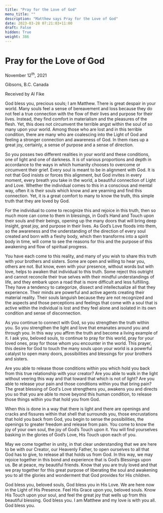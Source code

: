 ```yaml
---
title: "Pray for the Love of God"
menu_title: ""
description: "Matthew says Pray for the Love of God"
date: 2023-03-28 07:21:03+11:00
draft: False
hidden: True
weight: 386
---
```

# Pray for the Love of God
November 12<sup>th</sup>, 2021

Gibsons, B.C. Canada

Received by Al Fike


God bless you, precious souls; I am Matthew. There is great despair in your world. Many souls feel a sense of bereavement and loss because they do not feel a true connection with the flow of their lives and purpose for their lives. Instead, they find comfort in materialism and the pleasures of the flesh. Yet, this does not circumvent the terrible angst within the soul of so many upon your world. Among those who are lost and in this terrible condition, there are many who are coalescing into the Light of God and feeling a stronger connection and awareness of God. In them rises up a great joy, certainly, a sense of purpose and a sense of direction. 

So you posses two different realities in your world and these conditions, one of light and one of darkness. It is of various proportions and depth in accordance to the ways in which humanity chooses to overcome or circumvent their grief. Every soul is meant to be in alignment with God. It is not that God insists or forces this alignment, but God invites in every moment, every breath you take in the world, a beautiful connection of Light and Love. Whether the individual comes to this in a conscious and mental way, often it is their souls which know and are yearning and find this connection. Yet, it is a great comfort to many to know the truth, this simple truth that they are loved by God.

For the individual to come to recognize this and rejoice in this truth, then so much more can come to them in blessings, in God’s Hand and Touch upon their souls and their beings, opening up the many doors that will bring deep insight, great joy, and purpose in their lives. As God’s Love floods into them, so the awareness and the understanding of the direction of every soul created and born with a fleshy body, which then transforms into a spirit body in time, will come to see the reasons for this and the purpose of this awakening and flow of spiritual progress. 

You have each come to this reality, and many of you wish to share this truth with your brothers and sisters. Some are open and willing to hear you, others are not. But know, even with your presence, without words but with love, helps to awaken that individual to this truth. Some reject this outright and cannot reconcile their true selves with their mindful understandings of life, and they embark upon a road that is more difficult and less fulfilling. They have a tendency to categorize, dissect and intellectualize all that they experience. Their minds are powerful and active agents creating their material reality. Their souls languish because they are not recognized and the aspects and those perceptions and feelings that come with a soul that is active within the individual is lost and they feel alone and isolated in its own condition and sense of disconnection. 

As you continue to connect with God, so you strengthen the truth within you. So you strengthen the light and love that emanates around you and through you. In this way you affirm the truth and become a living example of it. I ask you, beloved souls, to continue to pray for this world, pray for your loved ones, pray for those whom you encounter in the world. This prayer, this desire for God to touch the many souls upon your world is a powerful catalyst to open many doors, possibilities and blessings for your brothers and sisters. 

Are you able to release those conditions within you which hold you back from this true relationship with your creator? Are you able to walk in the light without veering this way and that toward that which is not of light? Are you able to release your pain and those conditions within you that bring pain? The great blessing of God's Love strengthens you, awakens you and directs you so that you are able to move beyond this human condition, to release those things within you that hold you from God. 

When this is done in a way that there is light and there are openings and cracks and fissures within that shell that surrounds you, those encrustations that hold you back from God, you begin to sense the possibilities, the openings to greater freedom and release from pain. You come to know the joy of your own soul, the joy of God’s Touch upon it. You will find yourselves basking in the glories of God’s Love, His Touch upon each of you. 

May we come together in unity, in that clear understanding that we are here to be with our Creator, our Heavenly Father, to open ourselves to all that God has to give, to release all that holds us from God. In this way, we may rejoice together in this bond and experience that is God’s Blessings upon us. Be at peace, my beautiful friends. Know that you are truly loved and that we pray together for this great purpose of liberating the soul and awakening you to all the glories and wonderment that God provides for His children. 

God bless you, beloved souls, God bless you in His Love. We are here now in the Light of His Presence. Feel His Grace upon you, beloved souls. Know His Touch upon your soul, and feel the great joy that wells up from this beautiful blessing. God bless you. I am Matthew and my love is with you all. God bless you.